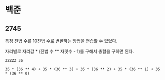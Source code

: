 # 백준

## 2745

특정 진법 수를 10진법 수로 변환하는 방법을 연습할 수 있었다.

자리별로 자리값 * (진법 수 ** 자릿수 - 1)를 구해서 총합을 구하면 된다.

```
ZZZZZ 36

35 * (36 ** 4) + 35 * (36 ** 3) + 35 * (36 ** 2) + 35 * (36 ** 1) + 35 * (36 ** 0)
```

